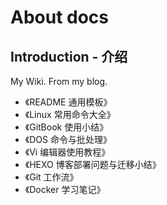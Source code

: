# About docs
## Introduction - 介绍
My Wiki. From my blog.

- 《README 通用模板》
- 《Linux 常用命令大全》
- 《GitBook 使用小结》
- 《DOS 命令与批处理》
- 《Vi 编辑器使用教程》
- 《HEXO 博客部署问题与迁移小结》
- 《Git 工作流》
- 《Docker 学习笔记》